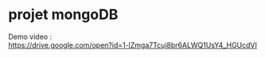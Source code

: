 # projet mongoDB
Demo video : <br>
https://drive.google.com/open?id=1-lZmga7Tcuj8br6ALWQ1UsY4_HGUcdVI

